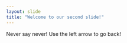 ```yaml
---
layout: slide
title: "Welcome to our second slide!"
---
```

Never say never!
Use the left arrow to go back!

